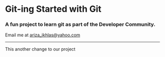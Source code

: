 # Git-ing Started with Git

### A fun project to learn git as part of the **Developer** Community.

Email me at [ariza_ikhlas@yahoo.com](Mailto:ariza_ikhlas@yahoo.com)

---
This another change to our project
